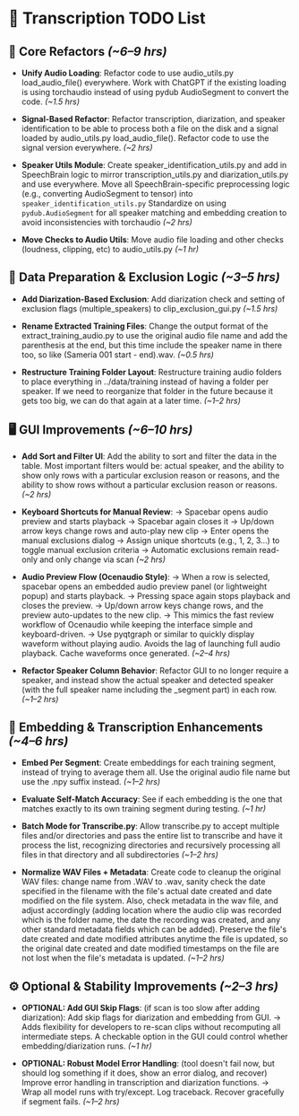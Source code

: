 # **📌 Transcription TODO List**

## 🔧 Core Refactors *(~6–9 hrs)*

- **Unify Audio Loading**: Refactor code to use audio_utils.py load_audio_file() everywhere. Work with ChatGPT if the existing loading is using torchaudio instead of using pydub AudioSegment to convert the code. *(~1.5 hrs)*

- **Signal-Based Refactor**: Refactor transcription, diarization, and speaker identification to be able to process both a file on the disk and a signal loaded by audio_utils.py load_audio_file(). Refactor code to use the signal version everywhere. *(~2 hrs)*

- **Speaker Utils Module**: Create speaker_identification_utils.py and add in SpeechBrain logic to mirror transcription_utils.py and diarization_utils.py and use everywhere. Move all SpeechBrain-specific preprocessing logic (e.g., converting AudioSegment to tensor) into `speaker_identification_utils.py` Standardize on using `pydub.AudioSegment` for all speaker matching and embedding creation to avoid inconsistencies with torchaudio *(~2 hrs)*

- **Move Checks to Audio Utils**: Move audio file loading and other checks (loudness, clipping, etc) to audio_utils.py *(~1 hr)*

## 🧠 Data Preparation & Exclusion Logic *(~3–5 hrs)*

- **Add Diarization-Based Exclusion**: Add diarization check and setting of exclusion flags (multiple_speakers) to clip_exclusion_gui.py *(~1.5 hrs)*

- **Rename Extracted Training Files**: Change the output format of the extract_training_audio.py to use the original audio file name and add the parenthesis at the end, but this time include the speaker name in there too, so like (Sameria 001 start - end).wav. *(~0.5 hrs)*

- **Restructure Training Folder Layout**: Restructure training audio folders to place everything in ../data/training instead of having a folder per speaker. If we need to reorganize that folder in the future because it gets too big, we can do that again at a later time. *(~1–2 hrs)*

## 🖥️ GUI Improvements *(~6–10 hrs)*

- **Add Sort and Filter UI**: Add the ability to sort and filter the data in the table. Most important filters would be: actual speaker, and the ability to show only rows with a particular exclusion reason or reasons, and the ability to show rows without a particular exclusion reason or reasons. *(~2 hrs)*

- **Keyboard Shortcuts for Manual Review**:
  → Spacebar opens audio preview and starts playback
  → Spacebar again closes it
  → Up/down arrow keys change rows and auto-play new clip
  → Enter opens the manual exclusions dialog
  → Assign unique shortcuts (e.g., 1, 2, 3...) to toggle manual exclusion criteria
  → Automatic exclusions remain read-only and only change via scan *(~2 hrs)*

- **Audio Preview Flow (Ocenaudio Style)**:
  → When a row is selected, spacebar opens an embedded audio preview panel (or lightweight popup) and starts playback.
  → Pressing space again stops playback and closes the preview.
  → Up/down arrow keys change rows, and the preview auto-updates to the new clip.
  → This mimics the fast review workflow of Ocenaudio while keeping the interface simple and keyboard-driven.
  → Use pyqtgraph or similar to quickly display waveform without playing audio. Avoids the lag of launching full audio playback. Cache waveforms once generated. *(~2–4 hrs)*

- **Refactor Speaker Column Behavior**: Refactor GUI to no longer require a speaker, and instead show the actual speaker and detected speaker (with the full speaker name including the _segment part) in each row. *(~1–2 hrs)*

## 🧪 Embedding & Transcription Enhancements *(~4–6 hrs)*

- **Embed Per Segment**: Create embeddings for each training segment, instead of trying to average them all. Use the original audio file name but use the .npy suffix instead. *(~1–2 hrs)*

- **Evaluate Self-Match Accuracy**: See if each embedding is the one that matches exactly to its own training segment during testing. *(~1 hr)*

- **Batch Mode for Transcribe.py**: Allow transcribe.py to accept multiple files and/or directories and pass the entire list to transcribe and have it process the list, recognizing directories and recursively processing all files in that directory and all subdirectories *(~1–2 hrs)*

- **Normalize WAV Files + Metadata**: Create code to cleanup the original WAV files: change name from .WAV to .wav, sanity check the date specified in the filename with the file's actual date created and date modified on the file system. Also, check metadata in the wav file, and adjust accordingly (adding location where the audio clip was recorded which is the folder name, the date the recording was created, and any other standard metadata fields which can be added). Preserve the file's date created and date modified attributes anytime the file is updated, so the original date created and date modified timestamps on the file are not lost when the file's metadata is updated. *(~1–2 hrs)*

## ⚙️ Optional & Stability Improvements *(~2–3 hrs)*

- **OPTIONAL: Add GUI Skip Flags**: (if scan is too slow after adding diarization): Add skip flags for diarization and embedding from GUI. → Adds flexibility for developers to re-scan clips without recomputing all intermediate steps. A checkable option in the GUI could control whether embedding/diarization runs. *(~1 hr)*

- **OPTIONAL: Robust Model Error Handling**: (tool doesn't fail now, but should log something if it does, show an error dialog, and recover) Improve error handling in transcription and diarization functions. → Wrap all model runs with try/except. Log traceback. Recover gracefully if segment fails. *(~1–2 hrs)*
